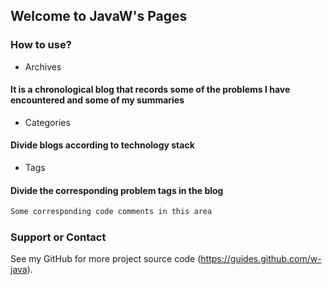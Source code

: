 ## Welcome to JavaW's Pages

### How to use?

* Archives
#### It is a chronological blog that records some of the problems I have encountered and some of my summaries

* Categories
#### Divide blogs according to technology stack

* Tags
#### Divide the corresponding problem tags in the blog

```markdown
Some corresponding code comments in this area
```



### Support or Contact

See my GitHub for more project source code (https://guides.github.com/w-java).

